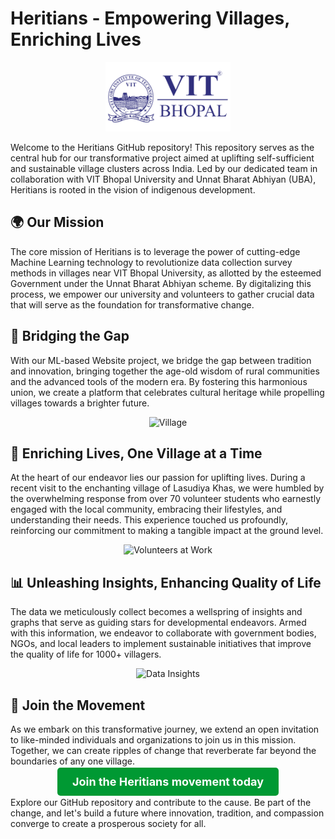# Heritians - Empowering Villages, Enriching Lives

<p align="center">
  <img src="vitb-logo-vector.png" alt="Heritians Logo" width="200px">
</p>

Welcome to the Heritians GitHub repository! This repository serves as the central hub for our transformative project aimed at uplifting self-sufficient and sustainable village clusters across India. Led by our dedicated team in collaboration with VIT Bhopal University and Unnat Bharat Abhiyan (UBA), Heritians is rooted in the vision of indigenous development.

## 🌍 Our Mission

The core mission of Heritians is to leverage the power of cutting-edge Machine Learning technology to revolutionize data collection survey methods in villages near VIT Bhopal University, as allotted by the esteemed Government under the Unnat Bharat Abhiyan scheme. By digitalizing this process, we empower our university and volunteers to gather crucial data that will serve as the foundation for transformative change.

## 🌱 Bridging the Gap

With our ML-based Website project, we bridge the gap between tradition and innovation, bringing together the age-old wisdom of rural communities and the advanced tools of the modern era. By fostering this harmonious union, we create a platform that celebrates cultural heritage while propelling villages towards a brighter future.

<p align="center">
  <img src="village1.jpg" alt="Village" width="500px">
</p>

## 🤝 Enriching Lives, One Village at a Time

At the heart of our endeavor lies our passion for uplifting lives. During a recent visit to the enchanting village of Lasudiya Khas, we were humbled by the overwhelming response from over 70 volunteer students who earnestly engaged with the local community, embracing their lifestyles, and understanding their needs. This experience touched us profoundly, reinforcing our commitment to making a tangible impact at the ground level.

<p align="center">
  <img src="volunteers.jpg" alt="Volunteers at Work" width="500px">
</p>

## 📊 Unleashing Insights, Enhancing Quality of Life

The data we meticulously collect becomes a wellspring of insights and graphs that serve as guiding stars for developmental endeavors. Armed with this information, we endeavor to collaborate with government bodies, NGOs, and local leaders to implement sustainable initiatives that improve the quality of life for 1000+ villagers.

<p align="center">
  <img src="data_insights.png" alt="Data Insights" width="500px">
</p>

## 🤝 Join the Movement

As we embark on this transformative journey, we extend an open invitation to like-minded individuals and organizations to join us in this mission. Together, we can create ripples of change that reverberate far beyond the boundaries of any one village.

<p align="center">
  <a href="#" style="background-color: #009933; color: #fff; padding: 12px 24px; border-radius: 5px; text-decoration: none; font-size: 18px; font-weight: bold;">Join the Heritians movement today</a>
</p>

Explore our GitHub repository and contribute to the cause. Be part of the change, and let's build a future where innovation, tradition, and compassion converge to create a prosperous society for all.
